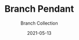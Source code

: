 ---
subtitle: "Branch Collection"
image_secondary: "img/2fa15089c27c2463589f30c1d004a3186007e0c8-2400x1200.png"
description: "Perforated%20metal%20shells%20sit%20comfortably%20atop%20diffuser%20lenses%2C%20in%20this%20family%20of%20lights.%20This%20fixture%20is%20available%20in%20a%20variety%20of%20warm%20anodized%20finishes%20and%20warm%20color%20temperatures%2C%20adding%20atmosphere%20to%20any%20space."
category: "Pendants"
designer: "Rbw"
tags: 
  - "Pendants"
title: "Branch Pendant"
href: "https://rbw.com/products/branch-pendant/l-aa06-22-277_10_din"
image_primary: "img/BREP_default.jpg"
manufacturer: "Rich Brilliant Willing"
slug: "/manufacturers/rbw/pendants/rbw-branch-pendant"
date: "2021-05-13"
---